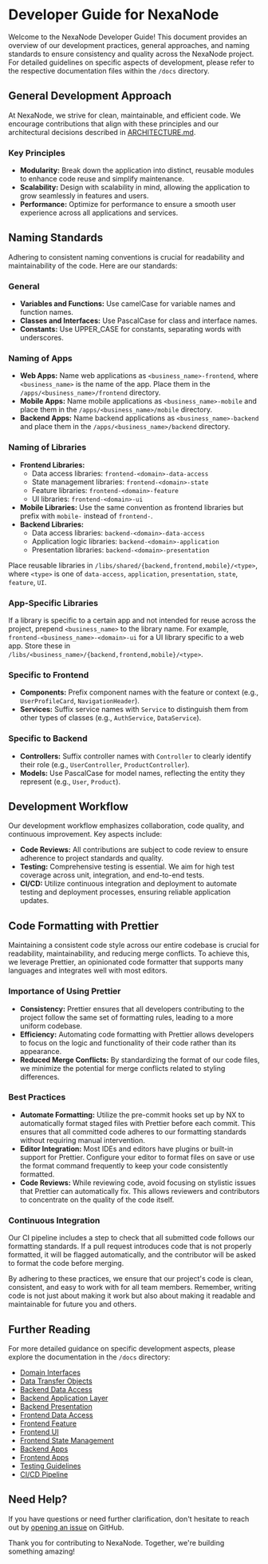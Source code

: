 # Developer Guide for NexaNode

Welcome to the NexaNode Developer Guide! This document provides an overview of our development practices, general approaches, and naming standards to ensure consistency and quality across the NexaNode project. For detailed guidelines on specific aspects of development, please refer to the respective documentation files within the `/docs` directory.

## General Development Approach

At NexaNode, we strive for clean, maintainable, and efficient code. We encourage contributions that align with these principles and our architectural decisions described in [ARCHITECTURE.md](../ARCHITECTURE.md).

### Key Principles

- **Modularity:** Break down the application into distinct, reusable modules to enhance code reuse and simplify maintenance.
- **Scalability:** Design with scalability in mind, allowing the application to grow seamlessly in features and users.
- **Performance:** Optimize for performance to ensure a smooth user experience across all applications and services.

## Naming Standards

Adhering to consistent naming conventions is crucial for readability and maintainability of the code. Here are our standards:

### General

- **Variables and Functions:** Use camelCase for variable names and function names.
- **Classes and Interfaces:** Use PascalCase for class and interface names.
- **Constants:** Use UPPER_CASE for constants, separating words with underscores.

### Naming of Apps

- **Web Apps:** Name web applications as `<business_name>-frontend`, where `<business_name>` is the name of the app. Place them in the `/apps/<business_name>/frontend` directory.
- **Mobile Apps:** Name mobile applications as `<business_name>-mobile` and place them in the `/apps/<business_name>/mobile` directory.
- **Backend Apps:** Name backend applications as `<business_name>-backend` and place them in the `/apps/<business_name>/backend` directory.

### Naming of Libraries

- **Frontend Libraries:**
  - Data access libraries: `frontend-<domain>-data-access`
  - State management libraries: `frontend-<domain>-state`
  - Feature libraries: `frontend-<domain>-feature`
  - UI libraries: `frontend-<domain>-ui`
- **Mobile Libraries:** Use the same convention as frontend libraries but prefix with `mobile-` instead of `frontend-`.
- **Backend Libraries:**
  - Data access libraries: `backend-<domain>-data-access`
  - Application logic libraries: `backend-<domain>-application`
  - Presentation libraries: `backend-<domain>-presentation`

Place reusable libraries in `/libs/shared/{backend,frontend,mobile}/<type>`, where `<type>` is one of `data-access`, `application`, `presentation`, `state`, `feature`, `UI`.

### App-Specific Libraries

If a library is specific to a certain app and not intended for reuse across the project, prepend `<business_name>` to the library name. For example, `frontend-<business_name>-<domain>-ui` for a UI library specific to a web app. Store these in `/libs/<business_name>/{backend,frontend,mobile}/<type>`.

### Specific to Frontend

- **Components:** Prefix component names with the feature or context (e.g., `UserProfileCard`, `NavigationHeader`).
- **Services:** Suffix service names with `Service` to distinguish them from other types of classes (e.g., `AuthService`, `DataService`).

### Specific to Backend

- **Controllers:** Suffix controller names with `Controller` to clearly identify their role (e.g., `UserController`, `ProductController`).
- **Models:** Use PascalCase for model names, reflecting the entity they represent (e.g., `User`, `Product`).

## Development Workflow

Our development workflow emphasizes collaboration, code quality, and continuous improvement. Key aspects include:

- **Code Reviews:** All contributions are subject to code review to ensure adherence to project standards and quality.
- **Testing:** Comprehensive testing is essential. We aim for high test coverage across unit, integration, and end-to-end tests.
- **CI/CD:** Utilize continuous integration and deployment to automate testing and deployment processes, ensuring reliable application updates.

## Code Formatting with Prettier

Maintaining a consistent code style across our entire codebase is crucial for readability, maintainability, and reducing merge conflicts. To achieve this, we leverage Prettier, an opinionated code formatter that supports many languages and integrates well with most editors.

### Importance of Using Prettier

- **Consistency:** Prettier ensures that all developers contributing to the project follow the same set of formatting rules, leading to a more uniform codebase.
- **Efficiency:** Automating code formatting with Prettier allows developers to focus on the logic and functionality of their code rather than its appearance.
- **Reduced Merge Conflicts:** By standardizing the format of our code files, we minimize the potential for merge conflicts related to styling differences.

### Best Practices

- **Automate Formatting:** Utilize the pre-commit hooks set up by NX to automatically format staged files with Prettier before each commit. This ensures that all committed code adheres to our formatting standards without requiring manual intervention.
- **Editor Integration:** Most IDEs and editors have plugins or built-in support for Prettier. Configure your editor to format files on save or use the format command frequently to keep your code consistently formatted.
- **Code Reviews:** While reviewing code, avoid focusing on stylistic issues that Prettier can automatically fix. This allows reviewers and contributors to concentrate on the quality of the code itself.

### Continuous Integration

Our CI pipeline includes a step to check that all submitted code follows our formatting standards. If a pull request introduces code that is not properly formatted, it will be flagged automatically, and the contributor will be asked to format the code before merging.

By adhering to these practices, we ensure that our project's code is clean, consistent, and easy to work with for all team members. Remember, writing code is not just about making it work but also about making it readable and maintainable for future you and others.

## Further Reading

For more detailed guidance on specific development aspects, please explore the documentation in the `/docs` directory:

- [Domain Interfaces](docs/domain-interfaces.md)
- [Data Transfer Objects](docs/DTOs.md)
- [Backend Data Access](docs/backend-data-access.md)
- [Backend Application Layer](docs/backend-application-layer.md)
- [Backend Presentation](docs/backend-presentation.md)
- [Frontend Data Access](docs/frontend-data-access.md)
- [Frontend Feature](docs/frontend-feature.md)
- [Frontend UI](docs/frontend-ui.md)
- [Frontend State Management](docs/frontend-state.md)
- [Backend Apps](docs/backend-app.md)
- [Frontend Apps](docs/frontend-app.md)
- [Testing Guidelines](docs/testing-guidelines.md)
- [CI/CD Pipeline](docs/ci-cd-pipeline.md)

## Need Help?

If you have questions or need further clarification, don't hesitate to reach out by [opening an issue](https://github.com/NexaNode_dev/nexanode/issues) on GitHub.

Thank you for contributing to NexaNode. Together, we're building something amazing!
